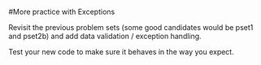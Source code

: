#More practice with Exceptions

Revisit the previous problem sets (some good candidates would be pset1 and pset2b) and add data validation / exception handling.

Test your new code to make sure it behaves in the way you expect.
